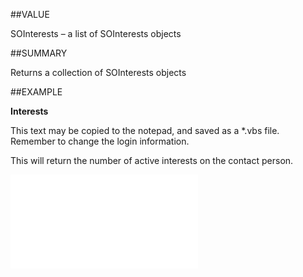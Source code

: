 
##VALUE

SOInterests – a list of SOInterests objects


##SUMMARY

Returns a collection of SOInterests objects


##EXAMPLE

**Interests**




This text may be copied to the notepad, and saved as a *.vbs file. Remember to change the login information.


This will return the number of active interests on the contact person.


![](..\..\Examples\vbs\SOPerson.Interests.vbs.txt)


